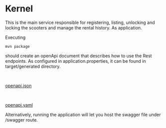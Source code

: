 # Kernel

This is the main service responsible for registering, listing, unlocking and locking the scooters and manage the rental history. 
As application.

Executing

```
mvn package
```

should create an openApi document that describes how to use the Rest endpoints.
As configured in application.properties, it can be found in target/generated directory.

<br />

[openapi.json](documentation/generated/openapi.json)

<br />

[openapi.yaml](documentation/generated/openapi.yaml)

Alternatively, running the application will let you host the swagger file under /swagger route.